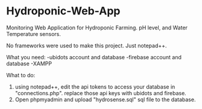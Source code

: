 # Hydroponic-Web-App
Monitoring Web Application for Hydroponic Farming. pH level, and Water Temperature sensors.


No frameworks were used to make this project. Just notepad++.

What you need:
-ubidots account and database
-firebase account and database
-XAMPP

What to do:
1. using notepad++, edit the api tokens to access your database in "connections.php". replace those api keys with ubidots and firebase.
2. Open phpmyadmin and upload "hydrosense.sql" sql file to the database.
